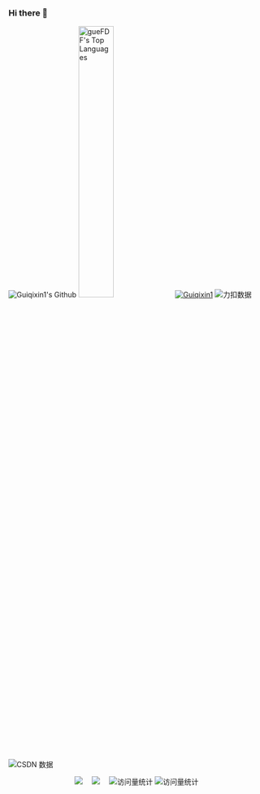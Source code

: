 ### Hi there 👋

<!--
**Guiqixin1/Guiqixin1** is a ✨ _special_ ✨ repository because its `README.md` (this file) appears on your GitHub profile.

Here are some ideas to get you started:

- 🔭 I’m currently working on ...
- 🌱 I’m currently learning ...
- 👯 I’m looking to collaborate on ...
- 🤔 I’m looking for help with ...
- 💬 Ask me about ...
- 📫 How to reach me: ...
- 😄 Pronouns: ...
- ⚡ Fun fact: ...
-->

![Guiqixin1's Github](https://github-readme-stats.vercel.app/api?username=Guiqixin1&show_icons=true&theme=dark)
<img src="https://github-readme-stats.vercel.app/api/top-langs/?username=Guiqixin1&theme=tokyonight" width="37%" alt="gueFDF's Top Languages">
[![Guiqixin1](https://github-profile-trophy.vercel.app/?username=Guiqixin1)](https://github.com/ryo-ma/github-profile-troph)
![力扣数据](https://stats.justsong.cn/api/leetcode?username=da-da-lie-lie-5&cn=true)
![CSDN 数据](https://stats.justsong.cn/api/csdn?id=weixin_73918953)

  <div align="center">
    <a href="https://blog.csdn.net//weixin_73918953"><img src="https://img.shields.io/badge/CSDN-博客-c32136" /></a>&emsp;
    <a href="https://leetcode.cn/u/da-da-lie-lie-5/"><img src="https://img.shields.io/badge/LeetCode-力扣-yellow" /></a>&emsp;
    <!-- visitor statistics logo 访问量统计徽标 -->
    <img src="https://komarev.com/ghpvc/?username=Guiqixin1&label=Views&color=0e75b6&style=flat" alt="访问量统计" />
    <img src="https://komarev.com/ghpvc/?username=Guiqixin1&label=visitors&color=0e75b6&style=flat" alt="访问量统计" />
  </div>
